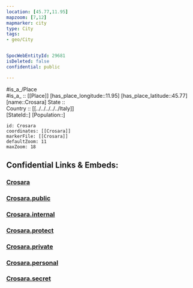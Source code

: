 ```yaml
---
location: [45.77,11.95] 
mapzoom: [7,12] 
mapmarker: city 
type: City
tags:
- geo/City


SpocWebEntityId: 29681
isDeleted: false
confidential: public

---
```

#is_a_/Place  
#is_a_ :: [[Place]] 
[has_place_longitude::11.95] 
[has_place_latitude::45.77] 
[name::Crosara] 
State ::  
Country :: [[../../../../../Italy]]  
[StateId::] 
[Population::] 



```leaflet
id: Crosara
coordinates: [[Crosara]] 
markerFile: [[Crosara]] 
defaultZoom: 11 
maxZoom: 18
```


## Confidential Links & Embeds: 

### [Crosara](/_Standards/Earth/Continent/Europe/Europe~South/Italy/regions~Italy/Veneto/Treviso.Province/City/Crosara.md) 

### [Crosara.public](/_public/Earth/Continent/Europe/Europe~South/Italy/regions~Italy/Veneto/Treviso.Province/City/Crosara.public.md) 

### [Crosara.internal](/_internal/Earth/Continent/Europe/Europe~South/Italy/regions~Italy/Veneto/Treviso.Province/City/Crosara.internal.md) 

### [Crosara.protect](/_protect/Earth/Continent/Europe/Europe~South/Italy/regions~Italy/Veneto/Treviso.Province/City/Crosara.protect.md) 

### [Crosara.private](/_private/Earth/Continent/Europe/Europe~South/Italy/regions~Italy/Veneto/Treviso.Province/City/Crosara.private.md) 

### [Crosara.personal](/_personal/Earth/Continent/Europe/Europe~South/Italy/regions~Italy/Veneto/Treviso.Province/City/Crosara.personal.md) 

### [Crosara.secret](/_secret/Earth/Continent/Europe/Europe~South/Italy/regions~Italy/Veneto/Treviso.Province/City/Crosara.secret.md)

